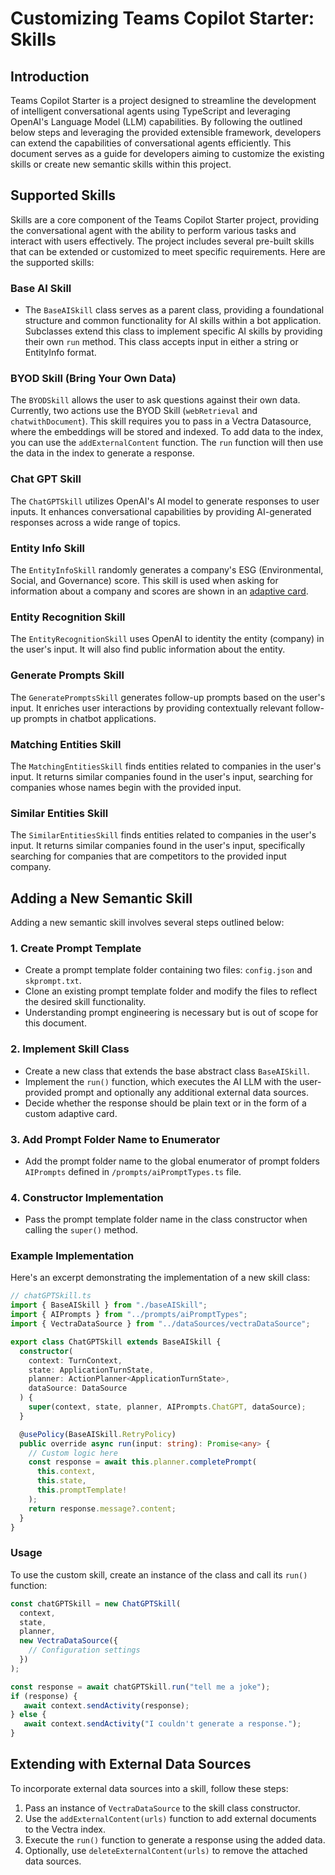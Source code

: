 # Customizing Teams Copilot Starter: Skills

## Introduction

Teams Copilot Starter is a project designed to streamline the development of intelligent conversational agents using TypeScript and leveraging OpenAI's Language Model (LLM) capabilities.
By following the outlined below steps and leveraging the provided extensible framework, developers can extend the capabilities of conversational agents efficiently. This document serves as a guide for developers aiming to customize the existing skills or create new semantic skills within this project.

## Supported Skills

Skills are a core component of the Teams Copilot Starter project, providing the conversational agent with the ability to perform various tasks and interact with users effectively. The project includes several pre-built skills that can be extended or customized to meet specific requirements. Here are the supported skills:

### Base AI Skill

  - The `BaseAISkill` class serves as a parent class, providing a foundational structure and common functionality for AI skills within a bot application. Subclasses extend this class to implement specific AI skills by providing their own `run` method. This class accepts input in either a string or EntityInfo format.

### BYOD Skill (Bring Your Own Data)

  The `BYODSkill` allows the user to ask questions against their own data. Currently, two actions use the BYOD Skill (`webRetrieval` and `chatwithDocument`). This skill requires you to pass in a Vectra Datasource, where the embeddings will be stored and indexed. To add data to the index, you can use the `addExternalContent` function. The `run` function will then use the data in the index to generate a response.

### Chat GPT Skill

The `ChatGPTSkill` utilizes OpenAI's AI model to generate responses to user inputs. It enhances conversational capabilities by providing AI-generated responses across a wide range of topics.
  
### Entity Info Skill

The `EntityInfoSkill` randomly generates a company's ESG (Environmental, Social, and Governance) score. This skill is used when asking for information about a company and scores are shown in an [adaptive card](./../prompt-examples.md#get-detailed-company-information).
  
### Entity Recognition Skill

The `EntityRecognitionSkill` uses OpenAI to identity the entity (company) in the user's input. It will also find public information about the entity. 
  
### Generate Prompts Skill

The `GeneratePromptsSkill` generates follow-up prompts based on the user's input. It enriches user interactions by providing contextually relevant follow-up prompts in chatbot applications.

### Matching Entities Skill

The `MatchingEntitiesSkill` finds entities related to companies in the user's input. It returns similar companies found in the user's input, searching for companies whose names begin with the provided input.

### Similar Entities Skill

The `SimilarEntitiesSkill` finds entities related to companies in the user's input. It returns similar companies found in the user's input, specifically searching for companies that are competitors to the provided input company.

## Adding a New Semantic Skill

Adding a new semantic skill involves several steps outlined below:

### 1. Create Prompt Template

- Create a prompt template folder containing two files: `config.json` and `skprompt.txt`.
- Clone an existing prompt template folder and modify the files to reflect the desired skill functionality.
- Understanding prompt engineering is necessary but is out of scope for this document.

### 2. Implement Skill Class

- Create a new class that extends the base abstract class `BaseAISkill`.
- Implement the `run()` function, which executes the AI LLM with the user-provided prompt and optionally any additional external data sources.
- Decide whether the response should be plain text or in the form of a custom adaptive card.

### 3. Add Prompt Folder Name to Enumerator

- Add the prompt folder name to the global enumerator of prompt folders `AIPrompts` defined in `/prompts/aiPromptTypes.ts` file.

### 4. Constructor Implementation

- Pass the prompt template folder name in the class constructor when calling the `super()` method.

### Example Implementation

Here's an excerpt demonstrating the implementation of a new skill class:

```typescript
// chatGPTSkill.ts
import { BaseAISkill } from "./baseAISkill";
import { AIPrompts } from "../prompts/aiPromptTypes";
import { VectraDataSource } from "../dataSources/vectraDataSource";

export class ChatGPTSkill extends BaseAISkill {
  constructor(
    context: TurnContext,
    state: ApplicationTurnState,
    planner: ActionPlanner<ApplicationTurnState>,
    dataSource: DataSource
  ) {
    super(context, state, planner, AIPrompts.ChatGPT, dataSource);
  }

  @usePolicy(BaseAISkill.RetryPolicy)
  public override async run(input: string): Promise<any> {
    // Custom logic here
    const response = await this.planner.completePrompt(
      this.context,
      this.state,
      this.promptTemplate!
    );
    return response.message?.content;
  }
}
```

### Usage

To use the custom skill, create an instance of the class and call its `run()` function:

```typescript
const chatGPTSkill = new ChatGPTSkill(
  context,
  state,
  planner,
  new VectraDataSource({
    // Configuration settings
  })
);

const response = await chatGPTSkill.run("tell me a joke");
if (response) {
   await context.sendActivity(response);
} else {
   await context.sendActivity("I couldn't generate a response.");
}
```

## Extending with External Data Sources

To incorporate external data sources into a skill, follow these steps:

1. Pass an instance of `VectraDataSource` to the skill class constructor.
2. Use the `addExternalContent(urls)` function to add external documents to the Vectra index.
3. Execute the `run()` function to generate a response using the added data.
4. Optionally, use `deleteExternalContent(urls)` to remove the attached data sources.

